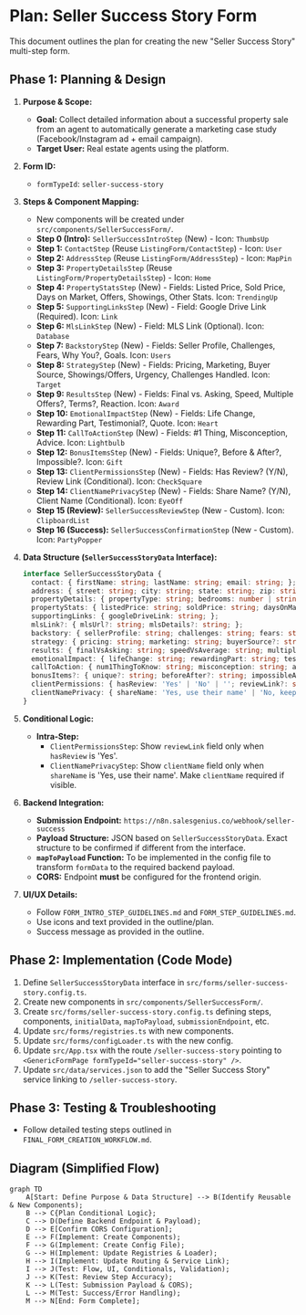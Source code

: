 # Plan: Seller Success Story Form

This document outlines the plan for creating the new "Seller Success Story" multi-step form.

## Phase 1: Planning & Design

1.  **Purpose & Scope:**
    *   **Goal:** Collect detailed information about a successful property sale from an agent to automatically generate a marketing case study (Facebook/Instagram ad + email campaign).
    *   **Target User:** Real estate agents using the platform.

2.  **Form ID:**
    *   `formTypeId`: `seller-success-story`

3.  **Steps & Component Mapping:**
    *   New components will be created under `src/components/SellerSuccessForm/`.
    *   **Step 0 (Intro):** `SellerSuccessIntroStep` (New) - Icon: `ThumbsUp`
    *   **Step 1:** `ContactStep` (Reuse `ListingForm/ContactStep`) - Icon: `User`
    *   **Step 2:** `AddressStep` (Reuse `ListingForm/AddressStep`) - Icon: `MapPin`
    *   **Step 3:** `PropertyDetailsStep` (Reuse `ListingForm/PropertyDetailsStep`) - Icon: `Home`
    *   **Step 4:** `PropertyStatsStep` (New) - Fields: Listed Price, Sold Price, Days on Market, Offers, Showings, Other Stats. Icon: `TrendingUp`
    *   **Step 5:** `SupportingLinksStep` (New) - Field: Google Drive Link (Required). Icon: `Link`
    *   **Step 6:** `MlsLinkStep` (New) - Field: MLS Link (Optional). Icon: `Database`
    *   **Step 7:** `BackstoryStep` (New) - Fields: Seller Profile, Challenges, Fears, Why You?, Goals. Icon: `Users`
    *   **Step 8:** `StrategyStep` (New) - Fields: Pricing, Marketing, Buyer Source, Showings/Offers, Urgency, Challenges Handled. Icon: `Target`
    *   **Step 9:** `ResultsStep` (New) - Fields: Final vs. Asking, Speed, Multiple Offers?, Terms?, Reaction. Icon: `Award`
    *   **Step 10:** `EmotionalImpactStep` (New) - Fields: Life Change, Rewarding Part, Testimonial?, Quote. Icon: `Heart`
    *   **Step 11:** `CallToActionStep` (New) - Fields: #1 Thing, Misconception, Advice. Icon: `Lightbulb`
    *   **Step 12:** `BonusItemsStep` (New) - Fields: Unique?, Before & After?, Impossible?. Icon: `Gift`
    *   **Step 13:** `ClientPermissionsStep` (New) - Fields: Has Review? (Y/N), Review Link (Conditional). Icon: `CheckSquare`
    *   **Step 14:** `ClientNamePrivacyStep` (New) - Fields: Share Name? (Y/N), Client Name (Conditional). Icon: `EyeOff`
    *   **Step 15 (Review):** `SellerSuccessReviewStep` (New - Custom). Icon: `ClipboardList`
    *   **Step 16 (Success):** `SellerSuccessConfirmationStep` (New - Custom). Icon: `PartyPopper`

4.  **Data Structure (`SellerSuccessStoryData` Interface):**
    ```typescript
    interface SellerSuccessStoryData {
      contact: { firstName: string; lastName: string; email: string; };
      address: { street: string; city: string; state: string; zip: string; };
      propertyDetails: { propertyType: string; bedrooms: number | string; bathrooms: number | string; squareFootage: number | string; yearBuilt: number | string; };
      propertyStats: { listedPrice: string; soldPrice: string; daysOnMarket: number | string; numOffers: number | string; numShowings: number | string; otherStats?: string; };
      supportingLinks: { googleDriveLink: string; };
      mlsLink?: { mlsUrl?: string; mlsDetails?: string; };
      backstory: { sellerProfile: string; challenges: string; fears: string; whyAgent: string; initialGoals: string; };
      strategy: { pricing: string; marketing: string; buyerSource?: string; showingsOffersGenerated: string; urgency: string; challengesHandled?: string; };
      results: { finalVsAsking: string; speedVsAverage: string; multipleOffers?: string; negotiatedTerms?: string; sellerReaction: string; };
      emotionalImpact: { lifeChange: string; rewardingPart: string; testimonial?: string; resonatingQuote?: string; };
      callToAction: { num1ThingToKnow: string; misconception: string; advice: string; };
      bonusItems?: { unique?: string; beforeAfter?: string; impossibleAchieved?: string; };
      clientPermissions: { hasReview: 'Yes' | 'No' | ''; reviewLink?: string; };
      clientNamePrivacy: { shareName: 'Yes, use their name' | 'No, keep it private' | ''; clientName?: string; };
    }
    ```

5.  **Conditional Logic:**
    *   **Intra-Step:**
        *   `ClientPermissionsStep`: Show `reviewLink` field only when `hasReview` is 'Yes'.
        *   `ClientNamePrivacyStep`: Show `clientName` field only when `shareName` is 'Yes, use their name'. Make `clientName` required if visible.

6.  **Backend Integration:**
    *   **Submission Endpoint:** `https://n8n.salesgenius.co/webhook/seller-success`
    *   **Payload Structure:** JSON based on `SellerSuccessStoryData`. Exact structure to be confirmed if different from the interface.
    *   **`mapToPayload` Function:** To be implemented in the config file to transform `formData` to the required backend payload.
    *   **CORS:** Endpoint **must** be configured for the frontend origin.

7.  **UI/UX Details:**
    *   Follow `FORM_INTRO_STEP_GUIDELINES.md` and `FORM_STEP_GUIDELINES.md`.
    *   Use icons and text provided in the outline/plan.
    *   Success message as provided in the outline.

## Phase 2: Implementation (Code Mode)

1.  Define `SellerSuccessStoryData` interface in `src/forms/seller-success-story.config.ts`.
2.  Create new components in `src/components/SellerSuccessForm/`.
3.  Create `src/forms/seller-success-story.config.ts` defining steps, components, `initialData`, `mapToPayload`, `submissionEndpoint`, etc.
4.  Update `src/forms/registries.ts` with new components.
5.  Update `src/forms/configLoader.ts` with the new config.
6.  Update `src/App.tsx` with the route `/seller-success-story` pointing to `<GenericFormPage formTypeId="seller-success-story" />`.
7.  Update `src/data/services.json` to add the "Seller Success Story" service linking to `/seller-success-story`.

## Phase 3: Testing & Troubleshooting

*   Follow detailed testing steps outlined in `FINAL_FORM_CREATION_WORKFLOW.md`.

## Diagram (Simplified Flow)

```mermaid
graph TD
    A[Start: Define Purpose & Data Structure] --> B(Identify Reusable & New Components);
    B --> C{Plan Conditional Logic};
    C --> D(Define Backend Endpoint & Payload);
    D --> E[Confirm CORS Configuration];
    E --> F(Implement: Create Components);
    F --> G(Implement: Create Config File);
    G --> H(Implement: Update Registries & Loader);
    H --> I(Implement: Update Routing & Service Link);
    I --> J(Test: Flow, UI, Conditionals, Validation);
    J --> K(Test: Review Step Accuracy);
    K --> L(Test: Submission Payload & CORS);
    L --> M(Test: Success/Error Handling);
    M --> N[End: Form Complete];